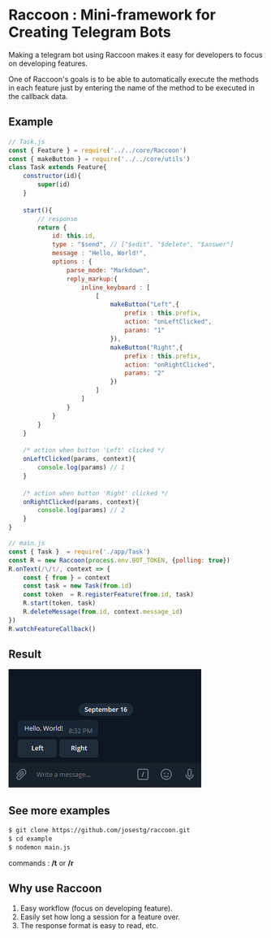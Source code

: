 
# Raccoon : Mini-framework for Creating Telegram Bots

Making a telegram bot using Raccoon makes it easy for developers to focus on developing features. 

One of Raccoon's goals is to be able to automatically execute the methods in each feature just by entering the name of the method to be executed in the callback data.

## Example
```js
// Task.js
const { Feature } = require('../../core/Raccoon')
const { makeButton } = require('../../core/utils')
class Task extends Feature{
    constructor(id){
        super(id)
    }

    start(){
        // response
        return {
            id: this.id,
            type : "$send", // ["$edit", "$delete", "$answer"]
            message : "Hello, World!",
            options : {
                parse_mode: "Markdown",
                reply_markup:{
                    inline_keyboard : [
                        [
                            makeButton("Left",{
                                prefix : this.prefix,
                                action: "onLeftClicked",
                                params: "1"
                            }), 
                            makeButton("Right",{
                                prefix : this.prefix,
                                action: "onRightClicked",
                                params: "2"
                            })
                        ]
                    ]
                }
            }
        }
    }

    /* action when button 'Left' clicked */
    onLeftClicked(params, context){
        console.log(params) // 1
    }

    /* action when button 'Right' clicked */
    onRightClicked(params, context){
        console.log(params) // 2
    }
}
```

```js
// main.js
const { Task }  = require('./app/Task')
const R = new Raccoon(process.env.BOT_TOKEN, {polling: true})
R.onText(/\/t/, context => {
    const { from } = context
    const task = new Task(from.id)
    const token  = R.registerFeature(from.id, task)
    R.start(token, task)
    R.deleteMessage(from.id, context.message_id)
})
R.watchFeatureCallback()
```

## Result
<img src="./images/response.png">

## See more examples
```bash
$ git clone https://github.com/josestg/raccoon.git
$ cd example
$ nodemon main.js
```
commands : **/t** or **/r**


## Why use Raccoon

1. Easy workflow (focus on developing feature).
2. Easily set how long a session for a feature over.
3. The response format is easy to read, etc.



